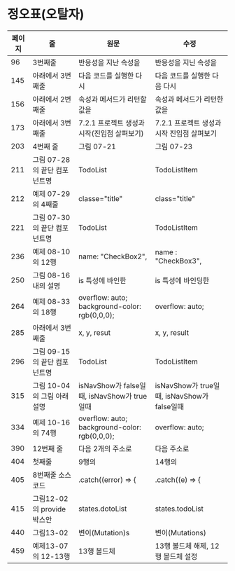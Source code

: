 # 정오표(오탈자)

| 페이지 | 줄  | 원문 | 수정 |
| ------ | --- | ---- | ---- |
| 96 | 3번째줄 | 반응성을 지난 속성을 | 반응성을 지닌 속성을 |
| 145 | 아래에서 3번째줄 | 다음 코드를 실행한 다시 | 다음 코드를 실행한 다음 다시 |
| 156 | 아래에서 2번째줄 | 속성과 메서드가 리턴할 값을 | 속성과 메서드가 리턴한 값을 |
| 173 | 아래에서 3번째줄 | 7.2.1 프로젝트 생성과 시작(진입점 살펴보기) | 7.2.1 프로젝트 생성과 시작 진입점 살펴보기 |
| 203 | 4번째 줄 | 그림 07-21 | 그림 07-23 |
| 211 | 그림 07-28의 끝단 컴포넌트명 | TodoList | TodoListItem |
| 212 | 예제 07-29의 4째줄 | classe="title" | class="title" |
| 221 | 그림 07-30의 끝단 컴포넌트명 | TodoList | TodoListItem |
| 236 | 예제 08-10의 12행  | name: "CheckBox2", | name : "CheckBox3", |
| 250 | 그림 08-16내의 설명 | is 특성에 바인한 | is 특성에 바인딩한 |
| 264 | 예제 08-33의 18행 | overflow: auto; background-color: rgb(0,0,0); | overflow: auto; |
| 285 | 아래에서 3번째줄 | x, y, resut | x, y, result |
| 296 | 그림 09-15의 끝단 컴포넌트명 | TodoList | TodoListItem |
| 315 | 그림 10-04의 그림 아래 설명 | isNavShow가 false일때,  isNavShow가 true일때 | isNavShow가 true일때,  isNavShow가 false일때 |
| 334 | 예제 10-16의 74행 | overflow: auto; background-color: rgb(0,0,0); | overflow: auto; |
| 390 | 12번째 줄 | 다음 2개의 주소로 | 다음 주소로 |
| 404 | 첫째줄 | 9행의| 14행의 |
| 405 | 8번째줄 소스코드 | .catch((error) => { | .catch((e) => { |
| 415 | 그림12-02의 provide 박스안 | states.dotoList | states.todoList |
| 440 | 그림13-02 | 변이(Mutation)s | 변이(Mutations) |
| 459 | 예제13-07의 12-13행 | 13행 볼드체 | 13행 볼드체 해제, 12행 볼드체 설정 |
